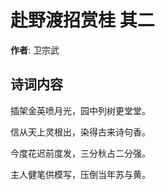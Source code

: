 # 赴野渡招赏桂  其二

**作者**: 卫宗武

## 诗词内容

插架金英喷月光，园中列树更堂堂。

信从天上灵根出，染得古来诗句香。

今度花迟前度发，三分秋占二分强。

主人健笔供模写，压倒当年苏与黄。

